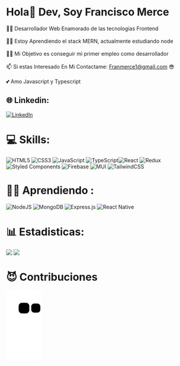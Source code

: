 
#  Hola👋 Dev, Soy Francisco Merce
👨‍🦱 Desarrollador Web Enamorado de las tecnologias Frontend<br><br>👨‍🎓 Estoy Aprendiendo el stack MERN, actualmente estudiando node<br><br>👨‍💻 Mi Objetivo es conseguir mi primer empleo como desarrollador<br><br>📫 Si estas Interesado En Mi Contactame: Franmerce1@gmail.com 😎<br> <br>💕 Amo Javascript y Typescript


## 🌐 Linkedin:
[![LinkedIn](https://img.shields.io/badge/LinkedIn-%230077B5.svg?logo=linkedin&logoColor=white)](https://www.linkedin.com/in/francisco-merce/) 

# 💻 Skills:
![HTML5](https://img.shields.io/badge/html5-%23E34F26.svg?style=flat-square&logo=html5&logoColor=white) ![CSS3](https://img.shields.io/badge/css3-%231572B6.svg?style=flat-square&logo=css3&logoColor=white) ![JavaScript](https://img.shields.io/badge/javascript-%23323330.svg?style=flat-square&logo=javascript&logoColor=%23F7DF1E) ![TypeScript](https://img.shields.io/badge/typescript-%23007ACC.svg?style=flat-square&logo=typescript&logoColor=white)![React](https://img.shields.io/badge/react-%2320232a.svg?style=flat-square&logo=react&logoColor=%2361DAFB) ![Redux](https://img.shields.io/badge/redux-%23593d88.svg?style=flat-square&logo=redux&logoColor=white)![Styled Components](https://img.shields.io/badge/styled--components-DB7093?style=flat-square&logo=styled-components&logoColor=white)  ![Firebase](https://img.shields.io/badge/firebase-%23039BE5.svg?style=flat-square&logo=firebase) ![MUI](https://img.shields.io/badge/MUI-%230081CB.svg?style=flat-square&logo=material-ui&logoColor=white)  ![TailwindCSS](https://img.shields.io/badge/tailwindcss-%2338B2AC.svg?style=flat-square&logo=tailwind-css&logoColor=white) 	

# 👨‍🎓 Aprendiendo :
![NodeJS](https://img.shields.io/badge/node.js-6DA55F?style=flat-square&logo=node.js&logoColor=white) ![MongoDB](https://img.shields.io/badge/MongoDB-%234ea94b.svg?style=flat-square&logo=mongodb&logoColor=white) ![Express.js](https://img.shields.io/badge/express.js-%23404d59.svg?style=flat-square&logo=express&logoColor=%2361DAFB) ![React Native](https://img.shields.io/badge/react_native-%2320232a.svg?style=flat-square&logo=react&logoColor=%2361DAFB)

# 📊 Estadisticas:

![](https://github-readme-streak-stats.herokuapp.com/?user=Fran-merce&theme=radical&hide_border=true)
![](https://github-readme-stats.vercel.app/api/top-langs/?username=Fran-merce&theme=radical&hide_border=true&include_all_commits=false&count_private=false&layout=compact)

# 😈 Contribuciones
![GitHub Snake dark](https://github.com/fran-merce/fran-merce/blob/output/github-contribution-grid-snake.svg#gh-dark-mode-only)





